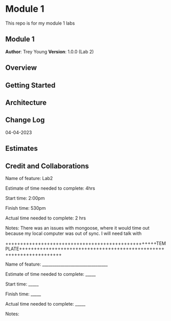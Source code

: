 # Module 1

This repo is for my module 1 labs

## Module 1

**Author**: Trey Young
**Version**: 1.0.0 (Lab 2)

## Overview

## Getting Started
<!-- What are the steps that a user must take in order to build this app on their own machine and get it running? -->

## Architecture
<!-- Provide a detailed description of the application design. What technologies (languages, libraries, etc) you're using, and any other relevant design information. -->

## Change Log
<!-- Use this area to document the iterative changes made to your application as each feature is successfully implemented. Use time stamps. Here's an example:

01-01-2001 4:59pm - Application now has a fully-functional express server, with a GET route for the location resource. -->

04-04-2023 

<!-- 03-16-2023 3:59pm - Version 1.0.1-Application now has a fully-functional express server, with a GET route for the location resource. -->

## Estimates
<!-- See below -->

## Credit and Collaborations

Name of feature: Lab2

Estimate of time needed to complete: 4hrs

Start time: 2:00pm

Finish time: 530pm

Actual time needed to complete: 2 hrs

Notes: There was an issues with mongoose, where it would time out because my local computer was out of sync. I will need talk with


+++++++++++++++++++++++++++++++++++++++++++++++++++TEMPLATE++++++++++++++++++++++++++++++++++++++++++++++++++++++++++++++++++++

Name of feature: ________________________________

Estimate of time needed to complete: _____

Start time: _____

Finish time: _____

Actual time needed to complete: _____

Notes: